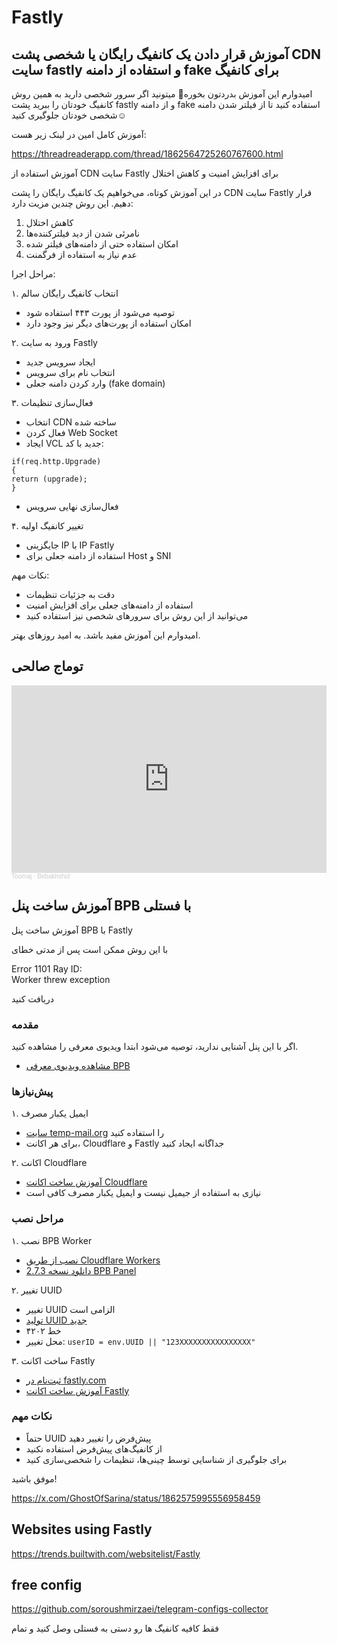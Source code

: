 # Fastly

## آموزش قرار دادن یک کانفیگ‌ رایگان یا شخصی پشت CDN سایت fastly و استفاده از دامنه fake برای کانفیگ

امیدوارم این آموزش بدردتون بخوره🤞 میتونید اگر سرور شخصی دارید به همین روش کانفیگ‌ خودتان را ببرید پشت fastly و از دامنه fake استفاده کنید تا از فیلتر شدن دامنه شخصی خودتان جلوگیری کنید☺️


آموزش کامل امین در لینک زیر هست:


https://threadreaderapp.com/thread/1862564725260767600.html


آموزش استفاده از CDN سایت Fastly برای افزایش امنیت و کاهش اختلال

در این آموزش کوتاه، می‌خواهیم یک کانفیگ رایگان را پشت CDN سایت Fastly قرار دهیم. این روش چندین مزیت دارد:

1. کاهش اختلال
2. نامرئی شدن از دید فیلترکننده‌ها
3. امکان استفاده حتی از دامنه‌های فیلتر شده
4. عدم نیاز به استفاده از فرگمنت

مراحل اجرا:

۱. انتخاب کانفیگ رایگان سالم
- توصیه می‌شود از پورت ۴۴۳ استفاده شود
- امکان استفاده از پورت‌های دیگر نیز وجود دارد

۲. ورود به سایت Fastly
- ایجاد سرویس جدید
- انتخاب نام برای سرویس
- وارد کردن دامنه جعلی (fake domain)


۳. فعال‌سازی تنظیمات
- انتخاب CDN ساخته شده
- فعال کردن Web Socket
- ایجاد VCL جدید با کد:
```
if(req.http.Upgrade)
{
return (upgrade);
}
```
- فعال‌سازی نهایی سرویس

۴. تغییر کانفیگ اولیه
- جایگزینی IP با IP Fastly
- استفاده از دامنه جعلی برای Host و SNI

نکات مهم:
- دقت به جزئیات تنظیمات
- استفاده از دامنه‌های جعلی برای افزایش امنیت
- می‌توانید از این روش برای سرورهای شخصی نیز استفاده کنید

امیدوارم این آموزش مفید باشد. به امید روزهای بهتر.


## توماج صالحی

<iframe width="100%" height="300" scrolling="no" frameborder="no" allow="autoplay" src="https://w.soundcloud.com/player/?url=https%3A//api.soundcloud.com/tracks/1307140042&color=%23ff5500&auto_play=false&hide_related=false&show_comments=true&show_user=true&show_reposts=false&show_teaser=true&visual=true"></iframe><div style="font-size: 10px; color: #cccccc;line-break: anywhere;word-break: normal;overflow: hidden;white-space: nowrap;text-overflow: ellipsis; font-family: Interstate,Lucida Grande,Lucida Sans Unicode,Lucida Sans,Garuda,Verdana,Tahoma,sans-serif;font-weight: 100;"><a href="https://soundcloud.com/toomajsalehi" title="Toomaj" target="_blank" style="color: #cccccc; text-decoration: none;">Toomaj</a> · <a href="https://soundcloud.com/toomajsalehi/bebakhshid" title="Bebakhshid" target="_blank" style="color: #cccccc; text-decoration: none;">Bebakhshid</a></div>

## آموزش ساخت پنل BPB با فستلی

آموزش ساخت پنل BPB با Fastly

با این روش ممکن است پس از مدتی خطای 

Error 1101 Ray ID:  
Worker threw exception

دریافت کنید


### مقدمه
اگر با این پنل آشنایی ندارید، توصیه می‌شود ابتدا ویدیوی معرفی را مشاهده کنید.
- [مشاهده ویدیوی معرفی BPB](https://www.youtube.com/watch?v=SSGt303DzVg)

### پیش‌نیازها

۱. ایمیل یکبار مصرف
- [سایت temp-mail.org](https://temp-mail.org/en) را استفاده کنید
- برای هر اکانت، Cloudflare و Fastly جداگانه ایجاد کنید

۲. اکانت Cloudflare
- [آموزش ساخت اکانت Cloudflare](https://www.youtube.com/watch?v=ltCe31Y3wgg&t=158s)
- نیازی به استفاده از جیمیل نیست و ایمیل یکبار مصرف کافی است

### مراحل نصب

۱. نصب BPB Worker
- [نصب از طریق Cloudflare Workers](https://github.com/bia-pain-bache/BPB-Worker-Panel/blob/main/docs/worker_installation_fa.md)
- [دانلود نسخه 2.7.3 BPB Panel](https://github.com/bia-pain-bache/BPB-Worker-Panel/releases/download/v2.7.3/worker.js)

۲. تغییر UUID
- تغییر UUID الزامی است
- [تولید UUID جدید](https://www.uuidgenerator.net/)
- خط ۴۲۰۲
- محل تغییر: `userID = env.UUID || "123XXXXXXXXXXXXXXXX"`

۳. ساخت اکانت Fastly
- [ثبت‌نام در fastly.com](https://fastly.com)
- [آموزش ساخت اکانت Fastly](https://www.youtube.com/watch?v=O3cl5MifBZo)

### نکات مهم
- حتماً UUID پیش‌فرض را تغییر دهید
- از کانفیگ‌های پیش‌فرض استفاده نکنید
- برای جلوگیری از شناسایی توسط چینی‌ها، تنظیمات را شخصی‌سازی کنید

موفق باشید!

https://x.com/GhostOfSarina/status/1862575995556958459


## Websites using Fastly

https://trends.builtwith.com/websitelist/Fastly


## free config

https://github.com/soroushmirzaei/telegram-configs-collector

فقط کافیه کانفیگ ها رو دستی به فستلی وصل کنید  و تمام